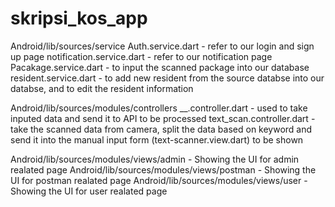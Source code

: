 # skripsi_kos_app

Android/lib/sources/service
Auth.service.dart - refer to our login and sign up page
notification.service.dart - refer to our notification page
Pacakage.service.dart - to input the scanned package into our database
resident.service.dart - to add new resident from the source databse into our databse, and to edit the resident information

Android/lib/sources/modules/controllers
__.controller.dart - used to take inputed data and send it to API to be processed
text_scan.controller.dart - take the scanned data from camera, split the data based on keyword and send it into the manual input form (text-scanner.view.dart) to be shown

Android/lib/sources/modules/views/admin - Showing the UI for admin realated page
Android/lib/sources/modules/views/postman - Showing the UI for postman realated page
Android/lib/sources/modules/views/user - Showing the UI for user realated page
